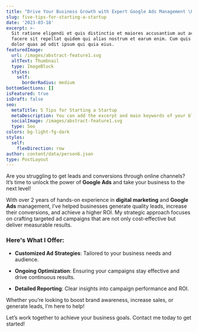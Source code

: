 ```yaml
---
title: "Drive Your Business Growth with Expert Google Ads Management \U0001F680"
slug: five-tips-for-starting-a-startup
date: '2023-03-18'
excerpt: >-
  Sit ratione eligendi et quis distinctio et maiores accusantium aut accusamus
  facere sit repellat quidem qui alias nostrum et earum enim. Cum quis sint eos
  dolor quas ad odit ipsum qui quia eius.
featuredImage:
  url: /images/abstract-feature1.svg
  altText: Thumbnail
  type: ImageBlock
  styles:
    self:
      borderRadius: medium
bottomSections: []
isFeatured: true
isDraft: false
seo:
  metaTitle: 5 Tips for Starting a Startup
  metaDescription: You can add the excerpt and main keywords of your blog post here.
  socialImage: /images/abstract-feature1.svg
  type: Seo
colors: bg-light-fg-dark
styles:
  self:
    flexDirection: row
author: content/data/person6.json
type: PostLayout
---
```

Are you struggling to get leads and conversions through online channels? It’s time to unlock the power of **Google Ads** and take your business to the next level!

With over 2 years of hands-on experience in **digital marketing** and **Google Ads** management, I’ve helped businesses generate quality leads, increase their conversions, and achieve a higher ROI. My strategic approach focuses on crafting targeted ad campaigns that are not only cost-effective but deliver measurable results.

### Here's What I Offer:

*   **Customized Ad Strategies**: Tailored to your business needs and audience.

*   **Ongoing Optimization**: Ensuring your campaigns stay effective and drive continuous results.

*   **Detailed Reporting**: Clear insights into campaign performance and ROI.

Whether you’re looking to boost brand awareness, increase sales, or generate leads, I’m here to help!

Let’s work together to achieve your business goals. Contact me today to get started!
